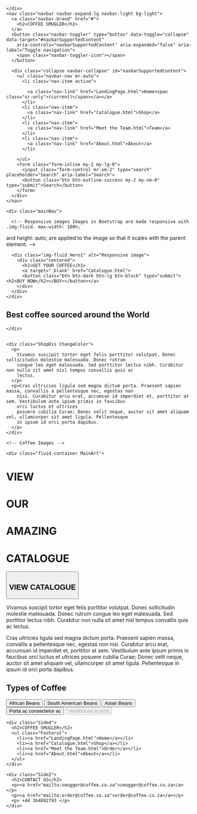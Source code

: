 <!DOCTYPE html>

<html>

<head>
  <link rel="stylesheet" href="https://stackpath.bootstrapcdn.com/bootstrap/4.4.1/css/bootstrap.min.css"
    integrity="sha384-Vkoo8x4CGsO3+Hhxv8T/Q5PaXtkKtu6ug5TOeNV6gBiFeWPGFN9MuhOf23Q9Ifjh" crossorigin="anonymous">
  <script src="https://stackpath.bootstrapcdn.com/bootstrap/4.4.1/js/bootstrap.min.js"
    integrity="sha384-wfSDF2E50Y2D1uUdj0O3uMBJnjuUD4Ih7YwaYd1iqfktj0Uod8GCExl3Og8ifwB6" crossorigin="anonymous">
  </script>
  <link rel="stylesheet" type="text/css" href="css/Style.css">



  <title>Cape Town Coffee - Home Page</title>

</head>

<body>

  <!-- Begin Menu and Hero Image -->

  <div class=Header>
    <div class=MenuTitle>

    </div>
    <nav class="navbar navbar-expand-lg navbar-light bg-light">
      <a class="navbar-brand" href="#">
        <h2>COFFEE SMUGLER</h2>
      </a>
      <button class="navbar-toggler" type="button" data-toggle="collapse" data-target="#navbarSupportedContent"
        aria-controls="navbarSupportedContent" aria-expanded="false" aria-label="Toggle navigation">
        <span class="navbar-toggler-icon"></span>
      </button>

      <div class="collapse navbar-collapse" id="navbarSupportedContent">
        <ul class="navbar-nav mr-auto">
          <li class="nav-item active">

            <a class="nav-link" href="LandingPage.html">Home<span class="sr-only">(current)</span></a></a>
          </li>
          <li class="nav-item">
            <a class="nav-link" href="Catalogue.html">Shop</a>
          </li>
          <li class="nav-item">
            <a class="nav-link" href="Meet the Team.html">Team</a>
          </li>
          <li class="nav-item">
            <a class="nav-link" href="About.html">About</a>
          </li>

        </ul>
        <form class="form-inline my-2 my-lg-0">
          <input class="form-control mr-sm-2" type="search" placeholder="Search" aria-label="Search">
          <button class="btn btn-outline-success my-2 my-sm-0" type="submit">Search</button>
        </form>
      </div>
    </nav>

    <div class="mainNav">

      <!-- Responsive images Images in Bootstrap are made responsive with .img-fluid. max-width: 100%;
and height: auto;
are applied to the image so that it scales with the parent element.  -->

      <div class="img-fluid Hero1" alt="Responsive image">
        <div class="centered">
          <h1>GET YOUR COFFEE</h1>
          <a target="_blank" href="Catalogue.html">
          <button class="btn btn-dark btn-lg btn-block" type="submit"><h2>BUY NOW</h2></BUY></button></a>
        </div>
      </div>
    </div>
  </div>

  <!-- End Menu and Hero Image -->
  <div class="ShopCom">
    <div class="ShopTitle">
      <h2>Best coffee sourced around the World</h2>
      
    </div>


    <div class="ShopDis ChangeColor">
      <p>
        Vivamus suscipit tortor eget felis porttitor volutpat. Donec sollicitudin molestie malesuada. Donec rutrum
        congue leo eget malesuada. Sed porttitor lectus nibh. Curabitur non nulla sit amet nisl tempus convallis quis ac
        lectus.
      </p>
      <p>Cras ultricies ligula sed magna dictum porta. Praesent sapien massa, convallis a pellentesque nec, egestas non
        nisi. Curabitur arcu erat, accumsan id imperdiet et, porttitor at sem. Vestibulum ante ipsum primis in faucibus
        orci luctus et ultrices
        posuere cubilia Curae; Donec velit neque, auctor sit amet aliquam vel, ullamcorper sit amet ligula. Pellentesque
        in ipsum id orci porta dapibus.
      </p>
    </div>

    <!-- Coffee Images -->

    <div class="fluid-container MainArt">
  <div class="row rowfix">
    <div class="col-md sectionOne ">
      <h1>VIEW</h1>
    </div>
    <div class="col-md sectionTwo">
      <h1>OUR</h1>
    </div>
  </div>
  <div class="row rowfix">
    <div class="col-md sectionThree">
      <h1>AMAZING</h1>
    </div>
    <div class="col-md sectionFour">
      <h1>CATALOGUE</h1>
    </div>
    
   
  </div>
</div>

<div class="container ViewCat">
  <a target="_blank" href="Catalogue.html">
          <button class="btn btn-dark btn-lg btn-block gold" type="submit"><h2>VIEW CATALOGUE</h2></BUY></button></a>
</div>

    
 <div class="ShopDis ChangeColor">
      <p>
        Vivamus suscipit tortor eget felis porttitor volutpat. Donec sollicitudin molestie malesuada. Donec rutrum
        congue leo eget malesuada. Sed porttitor lectus nibh. Curabitur non nulla sit amet nisl tempus convallis quis ac
        lectus.
      </p>
      <p>Cras ultricies ligula sed magna dictum porta. Praesent sapien massa, convallis a pellentesque nec, egestas non
        nisi. Curabitur arcu erat, accumsan id imperdiet et, porttitor at sem. Vestibulum ante ipsum primis in faucibus
        orci luctus et ultrices
        posuere cubilia Curae; Donec velit neque, auctor sit amet aliquam vel, ullamcorper sit amet ligula. Pellentesque
        in ipsum id orci porta dapibus.
      </p>
    </div>

<div class="container listCoffee">
  <h2>Types of Coffee</h2>
  <div class="list-group">
  <button type="button" class="list-group-item list-group-item-action ">
    African Beans
  </button>
  <button type="button" class="list-group-item list-group-item-action">South American Beans</button>
  <button type="button" class="list-group-item list-group-item-action">Asian Beans</button>
  <button type="button" class="list-group-item list-group-item-action">Porta ac consectetur ac</button>
  <button type="button" class="list-group-item list-group-item-action" disabled>Vestibulum at eros</button>
</div>
</div>

<!-- Footer -->

  </div>

  <div class="footermain">


    <div class="Side4">
      <h2>COFFEE SMUGLER</h2>
      <ul class="Footerul">
        <li><a href="LandingPage.html">Home</a></li>
        <li><a href="Catalogue.html">Shop</a></li>
        <li><a href="Meet the Team.html">Order</a></li>
        <li><a href="About.html">About</a></li>
      </ul>
    </div>

    <div class="Side2">
      <h2>CONTACT US</h2>
      <p><a href="mailto:smugger@coffee.co.za">smugger@coffee.co.za</a></p>
      <p><a href="mailto:order@coffee.co.za">order@coffee.co.za</a></p>
      <p> +44 364892793 </p>
    </div>

  </div>

  <script src="https://code.jquery.com/jquery-3.4.1.slim.min.js"
    integrity="sha384-J6qa4849blE2+poT4WnyKhv5vZF5SrPo0iEjwBvKU7imGFAV0wwj1yYfoRSJoZ+n" crossorigin="anonymous">
  </script>
  <script src="https://cdn.jsdelivr.net/npm/popper.js@1.16.0/dist/umd/popper.min.js"
    integrity="sha384-Q6E9RHvbIyZFJoft+2mJbHaEWldlvI9IOYy5n3zV9zzTtmI3UksdQRVvoxMfooAo" crossorigin="anonymous">
  </script>
</body>

</html>
